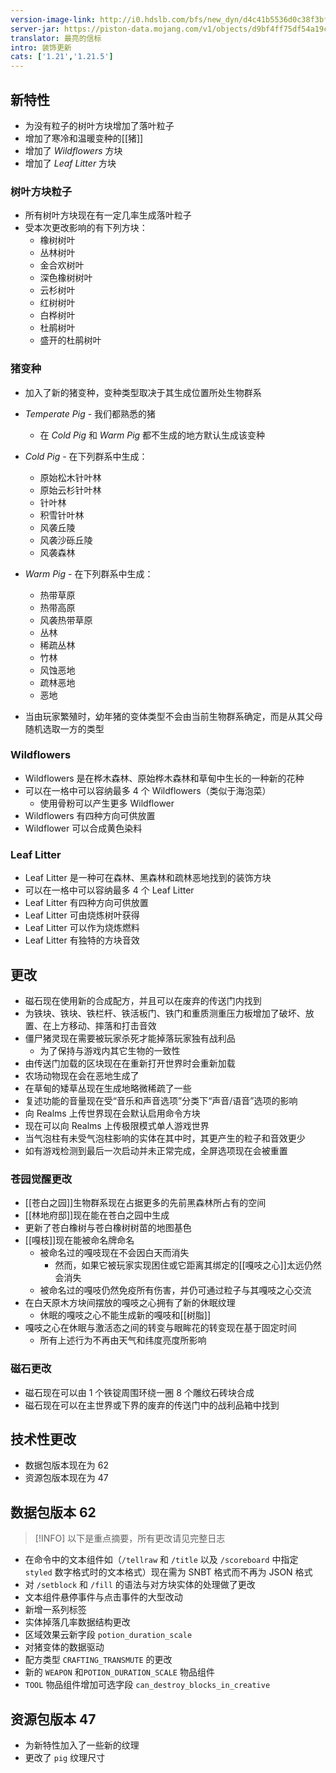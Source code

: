 ```yaml
---
version-image-link: http://i0.hdslb.com/bfs/new_dyn/d4c41b5536d0c38f3bf6bea91def3fdf558830935.png
server-jar: https://piston-data.mojang.com/v1/objects/d9bf4ff75df54a19c19cb4fbc37f020a734904e5/server.jar
translator: 最亮的信标
intro: 装饰更新
cats: ['1.21','1.21.5']
---
```

## 新特性
* 为没有粒子的树叶方块增加了落叶粒子
* 增加了寒冷和温暖变种的[[猪]]
* 增加了 *Wildflowers* 方块
* 增加了 *Leaf Litter* 方块

### 树叶方块粒子
* 所有树叶方块现在有一定几率生成落叶粒子
* 受本次更改影响的有下列方块：
    * 橡树树叶
    * 丛林树叶
	* 金合欢树叶
	* 深色橡树树叶
	* 云杉树叶
	* 红树树叶
	* 白桦树叶
	* 杜鹃树叶
    * 盛开的杜鹃树叶

### 猪变种
* 加入了新的猪变种，变种类型取决于其生成位置所处生物群系
* *Temperate Pig* - 我们都熟悉的猪
    * 在 *Cold Pig* 和 *Warm Pig* 都不生成的地方默认生成该变种
* *Cold Pig* - 在下列群系中生成：
    * 原始松木针叶林
    * 原始云杉针叶林
    * 针叶林
    * 积雪针叶林
    * 风袭丘陵
    * 风袭沙砾丘陵
    * 风袭森林

* *Warm Pig* - 在下列群系中生成：
    * 热带草原
    * 热带高原
    * 风袭热带草原
    * 丛林
    * 稀疏丛林
    * 竹林
    * 风蚀恶地
    * 疏林恶地
    * 恶地
* 当由玩家繁殖时，幼年猪的变体类型不会由当前生物群系确定，而是从其父母随机选取一方的类型

### Wildflowers
* Wildflowers 是在桦木森林、原始桦木森林和草甸中生长的一种新的花种
* 可以在一格中可以容纳最多 4 个 Wildflowers（类似于海泡菜）
    * 使用骨粉可以产生更多 Wildflower
* Wildflowers 有四种方向可供放置
* Wildflower 可以合成黄色染料

### Leaf Litter
* Leaf Litter 是一种可在森林、黑森林和疏林恶地找到的装饰方块
* 可以在一格中可以容纳最多 4 个 Leaf Litter
* Leaf Litter 有四种方向可供放置
* Leaf Litter 可由烧炼树叶获得
* Leaf Litter 可以作为烧炼燃料
* Leaf Litter 有独特的方块音效

## 更改
* 磁石现在使用新的合成配方，并且可以在废弃的传送门内找到
* 为铁块、铁块、铁栏杆、铁活板门、铁门和重质测重压力板增加了破坏、放置、在上方移动、摔落和打击音效
* 僵尸猪灵现在需要被玩家杀死才能掉落玩家独有战利品
    * 为了保持与游戏内其它生物的一致性
* 由传送门加载的区块现在在重新打开世界时会重新加载
* 农场动物现在会在恶地生成了
* 在草甸的矮草丛现在生成地略微稀疏了一些
* 复述功能的音量现在受“音乐和声音选项”分类下“声音/语音”选项的影响
* 向 Realms 上传世界现在会默认启用命令方块
* 现在可以向 Realms 上传极限模式单人游戏世界
* 当气泡柱有未受气泡柱影响的实体在其中时，其更产生的粒子和音效更少
* 如有游戏检测到最后一次启动并未正常完成，全屏选项现在会被重置

### 苍园觉醒更改
* [[苍白之园]]生物群系现在占据更多的先前黑森林所占有的空间
* [[林地府邸]]现在能在苍白之园中生成
* 更新了苍白橡树与苍白橡树树苗的地图基色
* [[嘎枝]]现在能被命名牌命名
    * 被命名过的嘎吱现在不会因白天而消失
        * 然而，如果它被玩家实现困住或它距离其绑定的[[嘎吱之心]]太远仍然会消失
    * 被命名过的嘎吱仍然免疫所有伤害，并仍可通过粒子与其嘎吱之心交流
* 在白天原木方块间摆放的嘎吱之心拥有了新的休眠纹理
    * 休眠的嘎吱之心不能生成新的嘎吱和[[树脂]]
* 嘎吱之心在休眠与激活态之间的转变与眼眸花的转变现在基于固定时间
    * 所有上述行为不再由天气和纬度亮度所影响

### 磁石更改
* 磁石现在可以由 1 个铁锭周围环绕一圈 8 个雕纹石砖块合成
* 磁石现在可以在主世界或下界的废弃的传送门中的战利品箱中找到

## 技术性更改
* 数据包版本现在为 62
* 资源包版本现在为 47

## 数据包版本 62

> [!INFO]
> 以下是重点摘要，所有更改请见完整日志

* 在命令中的文本组件如（`/tellraw` 和 `/title` 以及 `/scoreboard` 中指定 `styled` 数字格式时的文本格式）现在需为 SNBT 格式而不再为 JSON 格式
* 对 `/setblock` 和 `/fill` 的语法与对方块实体的处理做了更改
* 文本组件悬停事件与点击事件的大型改动
* 新增一系列标签
* 实体掉落几率数据结构更改
* 区域效果云新字段 `potion_duration_scale`
* 对猪变体的数据驱动
* 配方类型 `CRAFTING_TRANSMUTE` 的更改
* 新的 `WEAPON` 和`POTION_DURATION_SCALE` 物品组件
* `TOOL` 物品组件增加可选字段 `can_destroy_blocks_in_creative`

## 资源包版本 47
* 为新特性加入了一些新的纹理
* 更改了 `pig` 纹理尺寸
